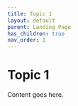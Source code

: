 ```yaml
---
title: Topic 1
layout: default
parent: Landing Page
has_children: true
nav_order: 1
---
```


# Topic 1

Content goes here.
